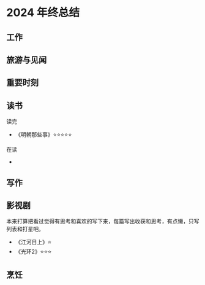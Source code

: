 # 2024 年终总结



## 工作


## 旅游与见闻



## 重要时刻



## 读书

读完

-   《明朝那些事》⭐⭐⭐⭐⭐

在读

-  

## 写作



## 影视剧

本来打算把看过觉得有思考和喜欢的写下来，每篇写出收获和思考，有点懒，只写列表和打星吧。

-   《江河日上》⭐
-   《光环2》⭐⭐⭐


## 烹饪

